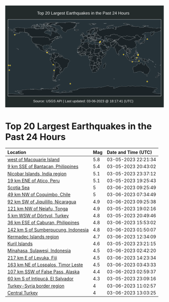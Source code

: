 ![Map](./map.png)

# Top 20 Largest Earthquakes in the Past 24 Hours

| Location | Mag | Date and Time (UTC) |
|:---|:---|:---|
| [west of Macquarie Island](https://earthquake.usgs.gov/earthquakes/eventpage/us7000jhir) | 5.8 | 03-05-2023 22:21:34 |
| [9 km SSE of Bantacan, Philippines](https://earthquake.usgs.gov/earthquakes/eventpage/us7000jhi6) | 5.4 | 03-05-2023 20:43:02 |
| [Nicobar Islands, India region](https://earthquake.usgs.gov/earthquakes/eventpage/us7000jhj3) | 5.1 | 03-05-2023 23:37:12 |
| [19 km ENE of Atico, Peru](https://earthquake.usgs.gov/earthquakes/eventpage/us7000jhhu) | 5.1 | 03-05-2023 19:25:43 |
| [Scotia Sea](https://earthquake.usgs.gov/earthquakes/eventpage/us7000jhln) | 5 | 03-06-2023 09:25:49 |
| [49 km NW of Coquimbo, Chile](https://earthquake.usgs.gov/earthquakes/eventpage/us7000jhkz) | 5 | 03-06-2023 07:34:49 |
| [92 km SW of Jiquilillo, Nicaragua](https://earthquake.usgs.gov/earthquakes/eventpage/us7000jhlk) | 4.9 | 03-06-2023 09:25:38 |
| [121 km NW of Neiafu, Tonga](https://earthquake.usgs.gov/earthquakes/eventpage/us7000jhhp) | 4.9 | 03-05-2023 19:02:16 |
| [5 km WSW of Dörtyol, Turkey](https://earthquake.usgs.gov/earthquakes/eventpage/us7000jhi7) | 4.8 | 03-05-2023 20:49:46 |
| [36 km ESE of Caburan, Philippines](https://earthquake.usgs.gov/earthquakes/eventpage/us7000jhn7) | 4.8 | 03-06-2023 15:53:02 |
| [142 km S of Sumberpucung, Indonesia](https://earthquake.usgs.gov/earthquakes/eventpage/us7000jhjr) | 4.8 | 03-06-2023 01:50:07 |
| [Kermadec Islands region](https://earthquake.usgs.gov/earthquakes/eventpage/us7000jhmd) | 4.7 | 03-06-2023 12:34:09 |
| [Kuril Islands](https://earthquake.usgs.gov/earthquakes/eventpage/us7000jhj0) | 4.6 | 03-05-2023 23:21:15 |
| [Minahasa, Sulawesi, Indonesia](https://earthquake.usgs.gov/earthquakes/eventpage/us7000jhjz) | 4.5 | 03-06-2023 02:42:20 |
| [217 km E of Levuka, Fiji](https://earthquake.usgs.gov/earthquakes/eventpage/us7000jhn1) | 4.5 | 03-06-2023 14:23:34 |
| [163 km NE of Lospalos, Timor Leste](https://earthquake.usgs.gov/earthquakes/eventpage/us7000jhk9) | 4.5 | 03-06-2023 03:43:33 |
| [107 km SSW of False Pass, Alaska](https://earthquake.usgs.gov/earthquakes/eventpage/us7000jhk3) | 4.4 | 03-06-2023 02:59:37 |
| [60 km S of Intipucá, El Salvador](https://earthquake.usgs.gov/earthquakes/eventpage/us7000jhiw) | 4.3 | 03-05-2023 23:09:16 |
| [Turkey-Syria border region](https://earthquake.usgs.gov/earthquakes/eventpage/us7000jhlx) | 4 | 03-06-2023 11:02:57 |
| [Central Turkey](https://earthquake.usgs.gov/earthquakes/eventpage/us7000jhmg) | 4 | 03-06-2023 13:03:25 |
